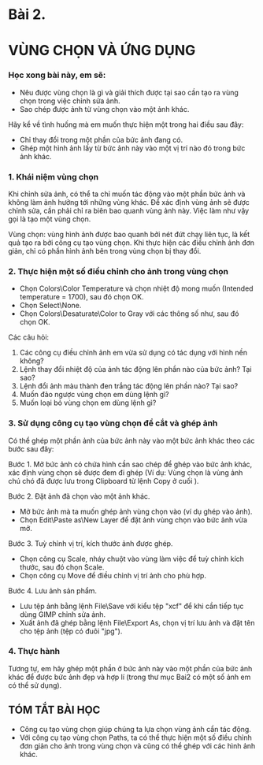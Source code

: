 # Bài 2.
# VÙNG CHỌN VÀ ỨNG DỤNG

### Học xong bài này, em sẽ:

- Nêu được vùng chọn là gì và giải thích được tại sao cần tạo ra vùng chọn trong việc chỉnh sửa ảnh.
- Sao chép được ảnh từ vùng chọn vào một ảnh khác.

Hãy kể về tình huống mà em muốn thực hiện một trong hai điều sau đây:

- Chỉ thay đổi trong một phần của bức ảnh đang có.
- Ghép một hình ảnh lấy từ bức ảnh này vào một vị trí nào đó trong bức ảnh khác.

### 1. Khái niệm vùng chọn

Khi chỉnh sửa ảnh, có thể ta chỉ muốn tác động vào một phần bức ảnh và không làm ảnh hưởng tới những vùng khác. Để xác định vùng ảnh sẽ được chỉnh sửa, cần phải chỉ ra biên bao quanh vùng ảnh này. Việc làm như vậy gọi là tạo một vùng chọn.

Vùng chọn: vùng hình ảnh được bao quanh bởi nét đứt chạy liên tục, là kết quả tạo ra bởi công cụ tạo vùng chọn. Khi thực hiện các điều chỉnh ảnh đơn giản, chỉ có phần hình ảnh bên trong vùng chọn bị thay đổi.

### 2. Thực hiện một số điều chỉnh cho ảnh trong vùng chọn

- Chọn Colors\Color Temperature và chọn nhiệt độ mong muốn (Intended temperature = 1700), sau đó chọn OK.
- Chọn Select\None.
- Chọn Colors\Desaturate\Color to Gray với các thông số như, sau đó chọn OK.

Các câu hỏi:
1) Các công cụ điều chỉnh ảnh em vừa sử dụng có tác dụng với hình nền không?
2) Lệnh thay đổi nhiệt độ của ảnh tác động lên phần nào của bức ảnh? Tại sao?
3) Lệnh đổi ảnh màu thành đen trắng tác động lên phần nào? Tại sao?
4) Muốn đảo ngược vùng chọn em dùng lệnh gì?
5) Muốn loại bỏ vùng chọn em dùng lệnh gì?

### 3. Sử dụng công cụ tạo vùng chọn để cắt và ghép ảnh

Có thể ghép một phần ảnh của bức ảnh này vào một bức ảnh khác theo các bước sau đây:

Bước 1. Mở bức ảnh có chứa hình cần sao chép để ghép vào bức ảnh khác, xác định vùng chọn sẽ được đem đi ghép (Ví dụ: Vùng chọn là vùng ảnh chú chó đã được lưu trong Clipboard từ lệnh Copy ở cuối ).

Bước 2. Đặt ảnh đã chọn vào một ảnh khác.
- Mở bức ảnh mà ta muốn ghép ảnh vùng chọn vào (ví dụ ghép vào ảnh).
- Chọn Edit\Paste as\New Layer để đặt ảnh vùng chọn vào bức ảnh vừa mở.

Bước 3. Tuỳ chỉnh vị trí, kích thước ảnh được ghép.
- Chọn công cụ Scale, nháy chuột vào vùng làm việc để tuỳ chỉnh kích thước, sau đó chọn Scale.
- Chọn công cụ Move để điều chỉnh vị trí ảnh cho phù hợp.

Bước 4. Lưu ảnh sản phẩm.
- Lưu tệp ảnh bằng lệnh File\Save với kiểu tệp "xcf" để khi cần tiếp tục dùng GIMP chỉnh sửa ảnh.
- Xuất ảnh đã ghép bằng lệnh File\Export As, chọn vị trí lưu ảnh và đặt tên cho tệp ảnh (tệp có đuôi "jpg").

### 4. Thực hành

Tương tự, em hãy ghép một phần ở bức ảnh này vào một phần của bức ảnh khác để được bức ảnh đẹp và hợp lí (trong thư mục Bai2 có một số ảnh em có thể sử dụng).

## TÓM TẮT BÀI HỌC

- Công cụ tạo vùng chọn giúp chúng ta lựa chọn vùng ảnh cần tác động.
- Với công cụ tạo vùng chọn Paths, ta có thể thực hiện một số điều chỉnh đơn giản cho ảnh trong vùng chọn và cũng có thể ghép với các hình ảnh khác.
